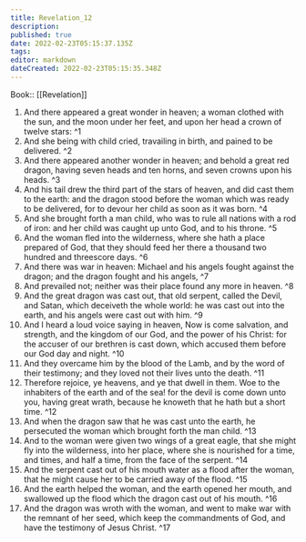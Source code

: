 ```yaml
---
title: Revelation_12
description: 
published: true
date: 2022-02-23T05:15:37.135Z
tags: 
editor: markdown
dateCreated: 2022-02-23T05:15:35.348Z
---
```


 Book:: [[Revelation]]
 1. And there appeared a great wonder in heaven; a woman clothed with the sun, and the moon under her feet, and upon her head a crown of twelve stars: ^1
 2. And she being with child cried, travailing in birth, and pained to be delivered. ^2
 3. And there appeared another wonder in heaven; and behold a great red dragon, having seven heads and ten horns, and seven crowns upon his heads. ^3
 4. And his tail drew the third part of the stars of heaven, and did cast them to the earth: and the dragon stood before the woman which was ready to be delivered, for to devour her child as soon as it was born. ^4
 5. And she brought forth a man child, who was to rule all nations with a rod of iron: and her child was caught up unto God, and to his throne. ^5
 6. And the woman fled into the wilderness, where she hath a place prepared of God, that they should feed her there a thousand two hundred and threescore days. ^6
 7. And there was war in heaven: Michael and his angels fought against the dragon; and the dragon fought and his angels, ^7
 8. And prevailed not; neither was their place found any more in heaven. ^8
 9. And the great dragon was cast out, that old serpent, called the Devil, and Satan, which deceiveth the whole world: he was cast out into the earth, and his angels were cast out with him. ^9
 10. And I heard a loud voice saying in heaven, Now is come salvation, and strength, and the kingdom of our God, and the power of his Christ: for the accuser of our brethren is cast down, which accused them before our God day and night. ^10
 11. And they overcame him by the blood of the Lamb, and by the word of their testimony; and they loved not their lives unto the death. ^11
 12. Therefore rejoice, ye heavens, and ye that dwell in them. Woe to the inhabiters of the earth and of the sea! for the devil is come down unto you, having great wrath, because he knoweth that he hath but a short time. ^12
 13. And when the dragon saw that he was cast unto the earth, he persecuted the woman which brought forth the man child. ^13
 14. And to the woman were given two wings of a great eagle, that she might fly into the wilderness, into her place, where she is nourished for a time, and times, and half a time, from the face of the serpent. ^14
 15. And the serpent cast out of his mouth water as a flood after the woman, that he might cause her to be carried away of the flood. ^15
 16. And the earth helped the woman, and the earth opened her mouth, and swallowed up the flood which the dragon cast out of his mouth. ^16
 17. And the dragon was wroth with the woman, and went to make war with the remnant of her seed, which keep the commandments of God, and have the testimony of Jesus Christ. ^17
